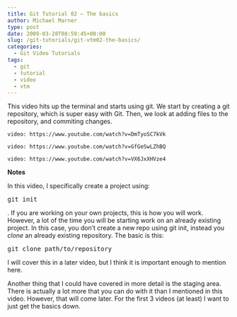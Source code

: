 ```yaml
---
title: Git Tutorial 02 – The basics
author: Michael Marner
type: post
date: 2009-03-28T08:59:45+00:00
slug: /git-tutorials/git-vtm02-the-basics/
categories:
  - Git Video Tutorials
tags:
  - git
  - tutorial
  - video
  - vtm
---
```


This video hits up the terminal and starts using git. We start by creating a git repository, which is super easy with Git. Then, we look at adding files to the repository, and commiting changes.

`video: https://www.youtube.com/watch?v=DmTyoSC7kVk`

`video: https://www.youtube.com/watch?v=GfGeSwLZhBQ`

`video: https://www.youtube.com/watch?v=VX6JxXHVze4`

<p style="text-align: left;">
  <strong>Notes</strong>
</p>

<p style="text-align: left;">
  In this video, I specifically create a project using:
</p>

<pre>git init</pre>

. If you are working on your own projects, this is how you will work. However, a lot of the time you will be starting work on an already existing project. In this case, you don&#8217;t create a new repo using git init, instead you _clone_ an already existing repository. The basic is this:

<pre>git clone path/to/repository</pre>

I will cover this in a later video, but I think it is important enough to mention here.

Another thing that I could have covered in more detail is the staging area. There is actually a lot more that you can do with it than I mentioned in this video. However, that will come later. For the first 3 videos (at least) I want to just get the basics down.

